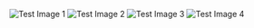 ![Test Image 1](https://github.com/Sid330s/ChessGame/img/0001.jpg)
![Test Image 2](https://github.com/Sid330s/ChessGame/img/0002.jpg)
![Test Image 3](https://github.com/Sid330s/ChessGame/img/0003.jpg)
![Test Image 4](https://github.com/Sid330s/ChessGame/img/0004.jpg)
